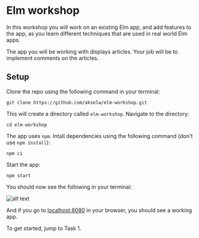 # Elm workshop

In this workshop you will work on an existing Elm app, and add features to the app,
as you learn different techniques that are used in real world Elm apps.

The app you will be working with displays articles.
Your job will be to implement comments on the articles.

## Setup

Clone the repo using the following command in your terminal:

```
git clone https://github.com/akselw/elm-workshop.git
```

This will create a directory called `elm-workshop`. Navigate to the directory:

```
cd elm-workshop
```

The app uses `npm`. Intall dependencies using the following command (don't use `npm install`):

```
npm ci
```

Start the app:

```
npm start
```

You should now see the following in your terminal:

![alt text](/npm-start.png "Result of `npm start`")

And if you go to [localhost:8080](http://localhost:8080) in your browser,
you should see a working app.

To get started, jump to Task 1.
